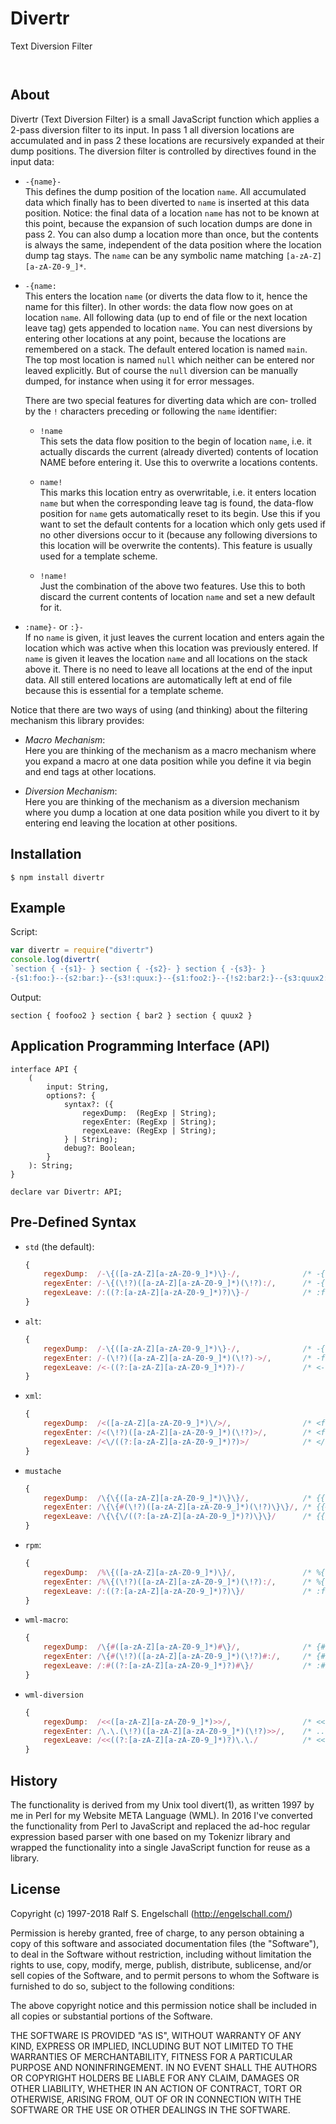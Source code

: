 
Divertr
=======

Text Diversion Filter

<p/>
<img src="https://nodei.co/npm/divertr.png?downloads=true&stars=true" alt=""/>

<p/>
<img src="https://david-dm.org/rse/divertr.png" alt=""/>

About
-----

Divertr (Text Diversion Filter) is a small JavaScript function which
applies a 2-pass diversion filter to its input. In pass 1 all diversion
locations are accumulated and in pass 2 these locations are recursively
expanded at their dump positions. The diversion filter is controlled by
directives found in the input data:

- `-{name}-`<br/>
    This defines the dump position of the location `name`. All accumulated
    data which finally has to been diverted to `name` is inserted
    at this data position. Notice: the final data of a location `name`
    has not to be known at this point, because the expansion of such
    location dumps are done in pass 2. You can also dump a location
    more than once, but the contents is always the same, independent of
    the data position where the location dump tag stays. The `name` can
    be any symbolic name matching `[a-zA-Z][a-zA-Z0-9_]*`.

- `-{name:`<br/>
    This enters the location `name` (or diverts the data flow to it,
    hence the name for this filter). In other words: the data flow now
    goes on at location `name`. All following data (up to end of file or
    the next location leave tag) gets appended to location `name`. You
    can nest diversions by entering other locations at any point,
    because the locations are remembered on a stack. The default
    entered location is named `main`. The top most location is
    named `null` which neither can be entered nor leaved explicitly.
    But of course the `null` diversion can be manually
    dumped, for instance when using it for error messages.

    There are two special features for diverting data which are con‐
    trolled by the `!` characters preceding or following the `name`
    identifier:

    - `!name`<br/>
        This sets the data flow position to the begin of location `name`,
        i.e. it actually discards the current (already diverted) contents
        of location NAME before entering it. Use this to overwrite a locations
        contents.

    - `name!`<br/>
        This marks this location entry as overwritable, i.e. it enters
        location `name` but when the corresponding leave tag is found,
        the data-flow position for `name` gets automatically reset to its
        begin. Use this if you want to set the default contents for a
        location which only gets used if no other diversions occur to
        it (because any following diversions to this location will be
        overwrite the contents). This feature is usually used for a
        template scheme.

    - `!name!`<br/>
        Just the combination of the above two features. Use this to
        both discard the current contents of location `name` and set a
        new default for it.

- `:name}-` or `:}-`<br/>
    If no `name` is given, it just leaves the current location and
    enters again the location which was active when this location was
    previously entered. If `name` is given it leaves the location
    `name` and all locations on the stack above it. There is no need to
    leave all locations at the end of the input data. All still entered
    locations are automatically left at end of file because this is
    essential for a template scheme.

Notice that there are two ways of using (and thinking) about the filtering
mechanism this library provides:

- *Macro Mechanism*:<br/>
    Here you are thinking of the mechanism as a macro mechanism where
    you expand a macro at one data position while you define it via
    begin and end tags at other locations.

- *Diversion Mechanism*:<br/>
    Here you are thinking of the mechanism as a diversion
    mechanism where you dump a location at one data position while you
    divert to it by entering end leaving the location at
    other positions.

Installation
------------

```shell
$ npm install divertr
```

Example
-------

Script:

```js
var divertr = require("divertr")
console.log(divertr(
`section { -{s1}- } section { -{s2}- } section { -{s3}- }
-{s1:foo:}--{s2:bar:}--{s3!:quux:}--{s1:foo2:}--{!s2:bar2:}--{s3:quux2:}-`))
```

Output:

```
section { foofoo2 } section { bar2 } section { quux2 }
```

Application Programming Interface (API)
---------------------------------------

```
interface API {
    (
        input: String,
        options?: {
            syntax?: ({
                regexDump:  (RegExp | String);
                regexEnter: (RegExp | String);
                regexLeave: (RegExp | String);
            } | String);
            debug?: Boolean;
        }
    ): String;
}

declare var Divertr: API;
```

Pre-Defined Syntax
------------------

- `std` (the default):

    ```js
    {
        regexDump:  /-\{([a-zA-Z][a-zA-Z0-9_]*)\}-/,              /* -{foo}-  */
        regexEnter: /-\{(\!?)([a-zA-Z][a-zA-Z0-9_]*)(\!?):/,      /* -{foo:   */
        regexLeave: /:((?:[a-zA-Z][a-zA-Z0-9_]*)?)\}-/            /* :foo}-   */
    }
    ```

- `alt`:

    ```js
    {
        regexDump:  /-\{([a-zA-Z][a-zA-Z0-9_]*)\}-/,              /* -{foo}-  */
        regexEnter: /-(\!?)([a-zA-Z][a-zA-Z0-9_]*)(\!?)->/,       /* -foo->   */
        regexLeave: /<-((?:[a-zA-Z][a-zA-Z0-9_]*)?)-/             /* <-foo-   */
    }
    ```

- `xml`:

    ```js
    {
        regexDump:  /<([a-zA-Z][a-zA-Z0-9_]*)\/>/,                /* <foo/>   */
        regexEnter: /<(\!?)([a-zA-Z][a-zA-Z0-9_]*)(\!?)>/,        /* <foo>    */
        regexLeave: /<\/((?:[a-zA-Z][a-zA-Z0-9_]*)?)>/            /* </foo>   */
    }
    ```

- `mustache`

    ```js
    {
        regexDump:  /\{\{([a-zA-Z][a-zA-Z0-9_]*)\}\}/,            /* {{foo}}  */
        regexEnter: /\{\{#(\!?)([a-zA-Z][a-zA-Z0-9_]*)(\!?)\}\}/, /* {{#foo}} */
        regexLeave: /\{\{\/((?:[a-zA-Z][a-zA-Z0-9_]*)?)\}\}/      /* {{/foo}} */
    }
    ```

- `rpm`:

    ```js
    {
        regexDump:  /%\{([a-zA-Z][a-zA-Z0-9_]*)\}/,               /* %{foo}   */
        regexEnter: /%\{(\!?)([a-zA-Z][a-zA-Z0-9_]*)(\!?):/,      /* %{foo:   */
        regexLeave: /:((?:[a-zA-Z][a-zA-Z0-9_]*)?)\}/             /* :foo}    */
    }
    ```

- `wml-macro`:

    ```js
    {
        regexDump:  /\{#([a-zA-Z][a-zA-Z0-9_]*)#\}/,              /* {#foo#}  */
        regexEnter: /\{#(\!?)([a-zA-Z][a-zA-Z0-9_]*)(\!?)#:/,     /* {#foo#:  */
        regexLeave: /:#((?:[a-zA-Z][a-zA-Z0-9_]*)?)#\}/           /* :#foo#}  */
    }
    ```

- `wml-diversion`

    ```js
    {
        regexDump:  /<<([a-zA-Z][a-zA-Z0-9_]*)>>/,                /* <<foo>>  */
        regexEnter: /\.\.(\!?)([a-zA-Z][a-zA-Z0-9_]*)(\!?)>>/,    /* ..foo>>  */
        regexLeave: /<<((?:[a-zA-Z][a-zA-Z0-9_]*)?)\.\./          /* <<foo..  */
    }
    ```

History
-------

The functionality is derived from my Unix tool divert(1), as written
1997 by me in Perl for my Website META Language (WML). In 2016 I've
converted the functionality from Perl to JavaScript and replaced the
ad-hoc regular expression based parser with one based on my Tokenizr
library and wrapped the functionality into a single JavaScript function
for reuse as a library.

License
-------

Copyright (c) 1997-2018 Ralf S. Engelschall (http://engelschall.com/)

Permission is hereby granted, free of charge, to any person obtaining
a copy of this software and associated documentation files (the
"Software"), to deal in the Software without restriction, including
without limitation the rights to use, copy, modify, merge, publish,
distribute, sublicense, and/or sell copies of the Software, and to
permit persons to whom the Software is furnished to do so, subject to
the following conditions:

The above copyright notice and this permission notice shall be included
in all copies or substantial portions of the Software.

THE SOFTWARE IS PROVIDED "AS IS", WITHOUT WARRANTY OF ANY KIND,
EXPRESS OR IMPLIED, INCLUDING BUT NOT LIMITED TO THE WARRANTIES OF
MERCHANTABILITY, FITNESS FOR A PARTICULAR PURPOSE AND NONINFRINGEMENT.
IN NO EVENT SHALL THE AUTHORS OR COPYRIGHT HOLDERS BE LIABLE FOR ANY
CLAIM, DAMAGES OR OTHER LIABILITY, WHETHER IN AN ACTION OF CONTRACT,
TORT OR OTHERWISE, ARISING FROM, OUT OF OR IN CONNECTION WITH THE
SOFTWARE OR THE USE OR OTHER DEALINGS IN THE SOFTWARE.

